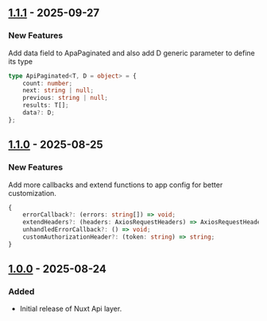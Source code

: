 ## [1.1.1] - 2025-09-27

### New Features

Add data field to ApaPaginated and also add D generic parameter to define its type

```typescript
type ApiPaginated<T, D = object> = {
    count: number;
    next: string | null;
    previous: string | null;
    results: T[];
    data?: D;
};
```

## [1.1.0] - 2025-08-25

### New Features

Add more callbacks and extend functions to app config for better customization.

```typescript
{
    errorCallback?: (errors: string[]) => void;
    extendHeaders?: (headers: AxiosRequestHeaders) => AxiosRequestHeaders;
    unhandledErrorCallback?: () => void;
    customAuthorizationHeader?: (token: string) => string;
}
```

## [1.0.0] - 2025-08-24

### Added

-   Initial release of Nuxt Api layer.

[1.1.1]: https://github.com/Byeto-Company/nuxt-api-layer/releases/tag/v1.1.1
[1.1.0]: https://github.com/Byeto-Company/nuxt-api-layer/releases/tag/v1.1.0
[1.0.0]: https://github.com/Byeto-Company/nuxt-api-layer/releases/tag/v1.0.0
